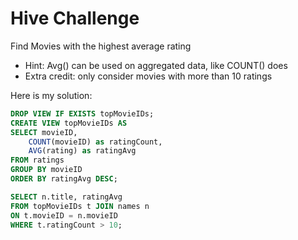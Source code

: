 # Hive Challenge

Find Movies with the highest average rating

* Hint: Avg() can be used on aggregated data, like COUNT() does
* Extra credit: only consider movies with more than 10 ratings

Here is my solution:

``` sql
DROP VIEW IF EXISTS topMovieIDs;
CREATE VIEW topMovieIDs AS
SELECT movieID, 
    COUNT(movieID) as ratingCount,
    AVG(rating) as ratingAvg
FROM ratings
GROUP BY movieID
ORDER BY ratingAvg DESC;

SELECT n.title, ratingAvg
FROM topMovieIDs t JOIN names n
ON t.movieID = n.movieID
WHERE t.ratingCount > 10;
```




